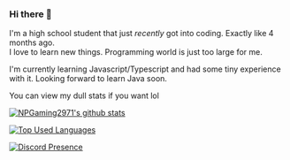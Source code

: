 ### Hi there 👋
I'm a high school student that just *recently* got into coding. Exactly like 4 months ago.  
I love to learn new things. Programming world is just too large for me.  
  
I'm currently learning Javascript/Typescript and had some tiny experience with it. Looking forward to learn Java soon.  
  
You can view my dull stats if you want lol

[![NPGaming2971's github stats](https://github-readme-stats.vercel.app/api?username=NPGaming2971&show_icons=true&include_all_commits=true&theme=material-palenight)](https://github.com/NPGaming2971/NPGaming2971)

[![Top Used Languages](https://github-readme-stats.vercel.app/api/top-langs/?username=NPGaming2971&layout=compact&theme=material-palenight)](https://github.com/NPGaming2971/NPGaming2971)

[![Discord Presence](https://lanyard-profile-readme.vercel.app/api/792645340632317992)](https://discord.com/users/792645340632317992)
